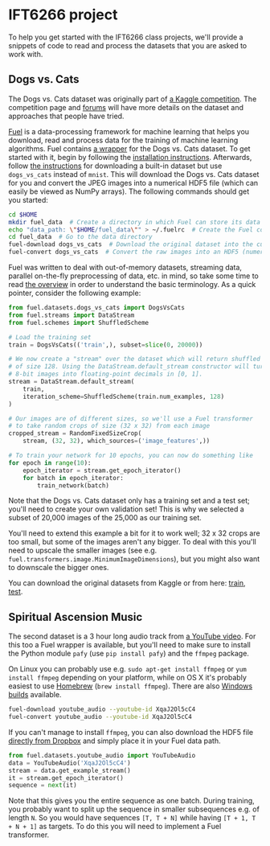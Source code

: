 # IFT6266 project

To help you get started with the IFT6266 class projects, we'll provide a snippets of code to read and process the datasets that you are asked to work with.

## Dogs vs. Cats

The Dogs vs. Cats dataset was originally part of [a Kaggle competition](https://www.kaggle.com/c/dogs-vs-cats). The competition page and [forums](https://www.kaggle.com/c/dogs-vs-cats/forums) will have more details on the dataset and approaches that people have tried.

[Fuel]() is a data-processing framework for machine learning that helps you download, read and process data for the training of machine learning algorithms. Fuel contains [a wrapper](https://github.com/mila-udem/fuel/pull/285) for the Dogs vs. Cats dataset. To get started with it, begin by following the [installation instructions](http://fuel.readthedocs.org/en/latest/setup.html). Afterwards, follow [the instructions](http://fuel.readthedocs.org/en/latest/built_in_datasets.html) for downloading a built-in dataset but use `dogs_vs_cats` instead of `mnist`. This will download the Dogs vs. Cats dataset for you and convert the JPEG images into a numerical HDF5 file (which can easily be viewed as NumPy arrays). The following commands should get you started:

```bash
cd $HOME
mkdir fuel_data  # Create a directory in which Fuel can store its data
echo "data_path: \"$HOME/fuel_data\"" > ~/.fuelrc  # Create the Fuel configuration file
cd fuel_data  # Go to the data directory
fuel-download dogs_vs_cats  # Download the original dataset into the current directory
fuel-convert dogs_vs_cats  # Convert the raw images into an HDF5 (numerical) dataset
```

Fuel was written to deal with out-of-memory datasets, streaming data, parallel on-the-fly preprocessing of data, etc. in mind, so take some time to read [the overview](fuel.readthedocs.org/en/latest/overview.html) in order to understand the basic terminology. As a quick pointer, consider the following example:

```python
from fuel.datasets.dogs_vs_cats import DogsVsCats
from fuel.streams import DataStream
from fuel.schemes import ShuffledScheme

# Load the training set
train = DogsVsCats(('train',), subset=slice(0, 20000))

# We now create a "stream" over the dataset which will return shuffled batches
# of size 128. Using the DataStream.default_stream constructor will turn our
# 8-bit images into floating-point decimals in [0, 1].
stream = DataStream.default_stream(
    train,
    iteration_scheme=ShuffledScheme(train.num_examples, 128)
)

# Our images are of different sizes, so we'll use a Fuel transformer
# to take random crops of size (32 x 32) from each image
cropped_stream = RandomFixedSizeCrop(
    stream, (32, 32), which_sources=('image_features',))

# To train your network for 10 epochs, you can now do something like
for epoch in range(10):
    epoch_iterator = stream.get_epoch_iterator()
    for batch in epoch_iterator:
        train_network(batch)
```

Note that the Dogs vs. Cats dataset only has a training set and a test set; you'll need to create your own validation set! This is why we selected a subset of 20,000 images of the 25,000 as our training set.

You'll need to extend this example a bit for it to work well; 32 x 32 crops are too small, but some of the images aren't any bigger. To deal with this you'll need to upscale the smaller images (see e.g. `fuel.transformers.image.MinimumImageDimensions`), but you might also want to downscale the bigger ones.

You can download the original datasets from Kaggle or from here: [train](https://www.dropbox.com/s/s3u30quvpxqdbz6/train.zip?dl=1), [test](https://www.dropbox.com/s/21rwu6drnplsbkb/test1.zip?dl=1).

## Spiritual Ascension Music

The second dataset is a 3 hour long audio track from [a YouTube video](https://www.youtube.com/watch?v=XqaJ2Ol5cC4). For this too a Fuel wrapper is available, but you'll need to make sure to install the Python module `pafy` (use `pip install pafy`) and the `ffmpeg` package.

On Linux you can probably use e.g. `sudo apt-get install ffmpeg` or `yum install ffmpeg` depending on your platform, while on OS X it's probably easiest to use [Homebrew](http://brew.sh/) (`brew install ffmpeg`). There are also [Windows builds](http://ffmpeg.zeranoe.com/builds/) available.

```bash
fuel-download youtube_audio --youtube-id XqaJ2Ol5cC4
fuel-convert youtube_audio --youtube-id XqaJ2Ol5cC4
```

If you can't manage to install `ffmpeg`, you can also download the HDF5 file [directly from Dropbox]() and simply place it in your Fuel data path.

```python
from fuel.datasets.youtube_audio import YouTubeAudio
data = YouTubeAudio('XqaJ2Ol5cC4')
stream = data.get_example_stream()
it = stream.get_epoch_iterator()
sequence = next(it)
```

Note that this gives you the entire sequence as one batch. During training, you probably want to split up the sequence in smaller subsequences e.g. of length `N`. So you would have sequences `[T, T + N]` while having `[T + 1, T + N + 1]` as targets. To do this you will need to implement a Fuel transformer.
